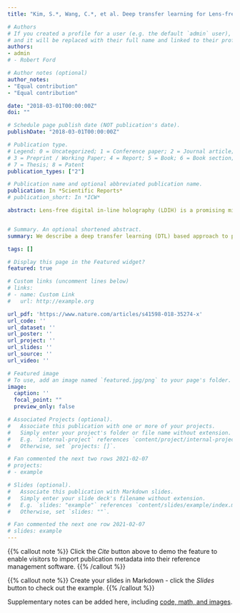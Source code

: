 ```yaml
---
title: "Kim, S.*, Wang, C.*, et al. Deep transfer learning for Lens-free digital in-line holography (LDIH) images in the context of cellular analyses."

# Authors
# If you created a profile for a user (e.g. the default `admin` user), write the username (folder name) here 
# and it will be replaced with their full name and linked to their profile.
authors:
- admin
# - Robert Ford

# Author notes (optional)
author_notes:
- "Equal contribution"
- "Equal contribution"

date: "2018-03-01T00:00:00Z"
doi: ""

# Schedule page publish date (NOT publication's date).
publishDate: "2018-03-01T00:00:00Z"

# Publication type.
# Legend: 0 = Uncategorized; 1 = Conference paper; 2 = Journal article;
# 3 = Preprint / Working Paper; 4 = Report; 5 = Book; 6 = Book section;
# 7 = Thesis; 8 = Patent
publication_types: ["2"]

# Publication name and optional abbreviated publication name.
publication: In *Scientific Reports*
# publication_short: In *ICW*

abstract: Lens-free digital in-line holography (LDIH) is a promising microscopic tool that overcomes several drawbacks (e.g., limited field of view) of traditional lens-based microcopy. However, extensive computation is required to reconstruct object images from the complex diffraction patterns produced by LDIH. This limits LDIH utility for point-of-care applications, particularly in resource limited settings. We describe a deep transfer learning (DTL) based approach to process LDIH images in the context of cellular analyses. Specifically, we captured holograms of cells labeled with molecular-specific microbeads and trained neural networks to classify these holograms without reconstruction. Using raw holograms as input, the trained networks were able to classify individual cells according to the number of cell-bound microbeads. The DTL-based approach including a VGG19 pretrained network showed robust performance with experimental data. Combined with the developed DTL approach, LDIH could be realized as a low-cost, portable tool for point-of-care diagnostics.


# Summary. An optional shortened abstract.
summary: We describe a deep transfer learning (DTL) based approach to process LDIH images in the context of cellular analyses. 

tags: []

# Display this page in the Featured widget?
featured: true

# Custom links (uncomment lines below)
# links:
# - name: Custom Link
#   url: http://example.org

url_pdf: 'https://www.nature.com/articles/s41598-018-35274-x'
url_code: ''
url_dataset: ''
url_poster: ''
url_project: ''
url_slides: ''
url_source: ''
url_video: ''

# Featured image
# To use, add an image named `featured.jpg/png` to your page's folder. 
image:
  caption: ''
  focal_point: ""
  preview_only: false

# Associated Projects (optional).
#   Associate this publication with one or more of your projects.
#   Simply enter your project's folder or file name without extension.
#   E.g. `internal-project` references `content/project/internal-project/index.md`.
#   Otherwise, set `projects: []`.

# Fan commented the next two rows 2021-02-07
# projects:
# - example

# Slides (optional).
#   Associate this publication with Markdown slides.
#   Simply enter your slide deck's filename without extension.
#   E.g. `slides: "example"` references `content/slides/example/index.md`.
#   Otherwise, set `slides: ""`.

# Fan commented the next one row 2021-02-07
# slides: example
---
```


{{% callout note %}}
Click the *Cite* button above to demo the feature to enable visitors to import publication metadata into their reference management software.
{{% /callout %}}

{{% callout note %}}
Create your slides in Markdown - click the *Slides* button to check out the example.
{{% /callout %}}

Supplementary notes can be added here, including [code, math, and images](https://wowchemy.com/docs/writing-markdown-latex/).
